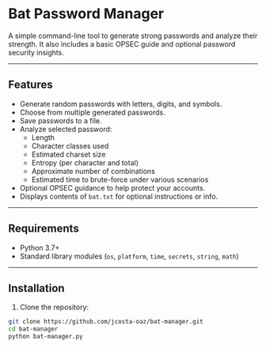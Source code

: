 # Bat Password Manager

A simple command-line tool to generate strong passwords and analyze their strength. It also includes a basic OPSEC guide and optional password security insights.

---

## Features

- Generate random passwords with letters, digits, and symbols.
- Choose from multiple generated passwords.
- Save passwords to a file.
- Analyze selected password:
  - Length
  - Character classes used
  - Estimated charset size
  - Entropy (per character and total)
  - Approximate number of combinations
  - Estimated time to brute-force under various scenarios
- Optional OPSEC guidance to help protect your accounts.
- Displays contents of `bat.txt` for optional instructions or info.

---

## Requirements

- Python 3.7+
- Standard library modules (`os`, `platform`, `time`, `secrets`, `string`, `math`)

---

## Installation

1. Clone the repository:

```bash
git clone https://github.com/jcosta-oaz/bat-manager.git
cd bat-manager
python bat-manager.py
